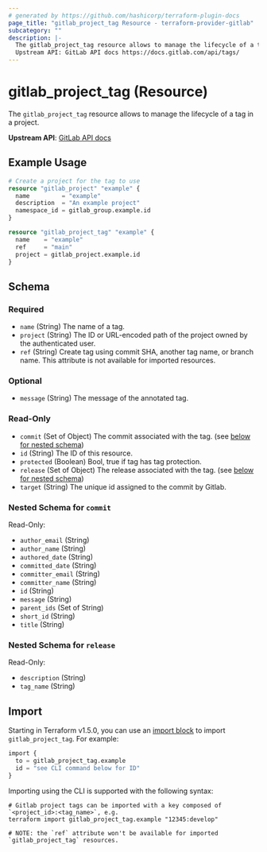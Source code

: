 ```yaml
---
# generated by https://github.com/hashicorp/terraform-plugin-docs
page_title: "gitlab_project_tag Resource - terraform-provider-gitlab"
subcategory: ""
description: |-
  The gitlab_project_tag resource allows to manage the lifecycle of a tag in a project.
  Upstream API: GitLab API docs https://docs.gitlab.com/api/tags/
---
```


# gitlab_project_tag (Resource)

The `gitlab_project_tag` resource allows to manage the lifecycle of a tag in a project.

**Upstream API**: [GitLab API docs](https://docs.gitlab.com/api/tags/)

## Example Usage

```terraform
# Create a project for the tag to use
resource "gitlab_project" "example" {
  name         = "example"
  description  = "An example project"
  namespace_id = gitlab_group.example.id
}

resource "gitlab_project_tag" "example" {
  name    = "example"
  ref     = "main"
  project = gitlab_project.example.id
}
```

<!-- schema generated by tfplugindocs -->
## Schema

### Required

- `name` (String) The name of a tag.
- `project` (String) The ID or URL-encoded path of the project owned by the authenticated user.
- `ref` (String) Create tag using commit SHA, another tag name, or branch name. This attribute is not available for imported resources.

### Optional

- `message` (String) The message of the annotated tag.

### Read-Only

- `commit` (Set of Object) The commit associated with the tag. (see [below for nested schema](#nestedatt--commit))
- `id` (String) The ID of this resource.
- `protected` (Boolean) Bool, true if tag has tag protection.
- `release` (Set of Object) The release associated with the tag. (see [below for nested schema](#nestedatt--release))
- `target` (String) The unique id assigned to the commit by Gitlab.

<a id="nestedatt--commit"></a>
### Nested Schema for `commit`

Read-Only:

- `author_email` (String)
- `author_name` (String)
- `authored_date` (String)
- `committed_date` (String)
- `committer_email` (String)
- `committer_name` (String)
- `id` (String)
- `message` (String)
- `parent_ids` (Set of String)
- `short_id` (String)
- `title` (String)


<a id="nestedatt--release"></a>
### Nested Schema for `release`

Read-Only:

- `description` (String)
- `tag_name` (String)

## Import

Starting in Terraform v1.5.0, you can use an [import block](https://developer.hashicorp.com/terraform/language/import) to import `gitlab_project_tag`. For example:

```terraform
import {
  to = gitlab_project_tag.example
  id = "see CLI command below for ID"
}
```

Importing using the CLI is supported with the following syntax:

```shell
# Gitlab project tags can be imported with a key composed of `<project_id>:<tag_name>`, e.g.
terraform import gitlab_project_tag.example "12345:develop"

# NOTE: the `ref` attribute won't be available for imported `gitlab_project_tag` resources.
```
